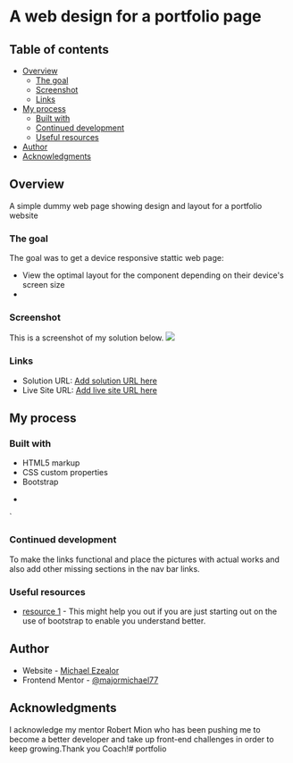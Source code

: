 # A web design for a portfolio page



## Table of contents

- [Overview](#overview)
  - [The goal](#the-goal)
  - [Screenshot](#screenshot)
  - [Links](#links)
- [My process](#my-process)
  - [Built with](#built-with)
  - [Continued development](#continued-development)
  - [Useful resources](#useful-resources)
- [Author](#author)
- [Acknowledgments](#acknowledgments)



## Overview
A simple dummy web page showing design and layout for a portfolio website 

### The goal

The goal was to get a device responsive stattic web page:

- View the optimal layout for the component depending on their device's screen size
- 

### Screenshot
This is a screenshot of my solution below.
![](./screenshot.png)


### Links

- Solution URL: [Add solution URL here](https://your-solution-url.com)
- Live Site URL: [Add live site URL here](https://your-live-site-url.com)

## My process

### Built with

- HTML5 markup
- CSS custom properties
- Bootstrap 

*


`

### Continued development
To make the  links functional and place the pictures with actual works and also add other missing sections in the nav bar links.



### Useful resources

- [resource 1](https://www.youtube.com/watch?v=4sosXZsdy-s) - This might help you out if you are just starting out on the use of bootstrap to enable you understand better.

## Author

- Website - [Michael Ezealor](http://www.majormichael.com.ng/)
- Frontend Mentor - [@majormichael77](https://www.frontendmentor.io/profile/majormichael77)



## Acknowledgments

I acknowledge my mentor Robert Mion who has been pushing me to become a better developer and take up front-end challenges in order to keep growing.Thank you Coach!# portfolio
